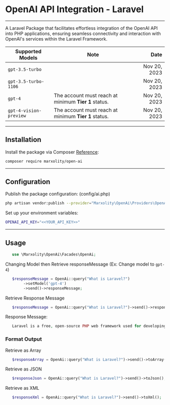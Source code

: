 # OpenAI API Integration - Laravel
***
A Laravel Package that facilitates effortless integration of the OpenAI API into PHP applications, ensuring seamless connectivity and interaction with OpenAI's services within the Laravel Framework.

| Supported Models| Note | Date|
| ------------- | ------------- |-----:|
| `gpt-3.5-turbo`| | Nov 20, 2023|
| `gpt-3.5-turbo-1106`| | Nov 20, 2023|
| `gpt-4` | The account must reach at minimum **Tier 1** status. |  Nov 20, 2023|
| `gpt-4-vision-preview` | The account must reach at minimum **Tier 1** status. |  Nov 20, 2023|

---
## Installation
Install the package via Composer [Reference](https://packagist.org/packages/marxolity/open-ai):
```bash
composer require marxolity/open-ai
```
---
## Configuration
Publish the package configuration: (config/ai.php)
```bash
php artisan vendor:publish --provider="Marxolity\OpenAi\Providers\OpenAIServiceProvider" --tag="config"
```
Set up your environment variables:
```bash
OPENAI_API_KEY="<<YOUR_API_KEY>>"
```
---
## Usage
```php
   use \Marxolity\OpenAi\Facades\OpenAi;
```
Changing Model then Retrieve responseMessage (Ex: Change model to `gpt-4`)
```php
   $responseMessage = OpenAi::query("What is Laravel?")
        ->setModel('gpt-4')
        ->send()->responseMessage;
```

Retrieve Response Message
```php
   $responseMessage = OpenAi::query("What is Laravel?")->send()->responseMessage;
```
Response Message:
```php
   Laravel is a free, open-source PHP web framework used for developing web applications. It fol...
```
### Format Output
Retrieve as Array
```php
   $responseArray = OpenAi::query("What is Laravel?")->send()->toArray();
```
Retrieve as JSON
```php
   $responseJson = OpenAi::query("What is Laravel?")->send()->toJson();
```
Retrieve as XML
```php
   $responseXml = OpenAi::query("What is Laravel?")->send()->toXml();
```